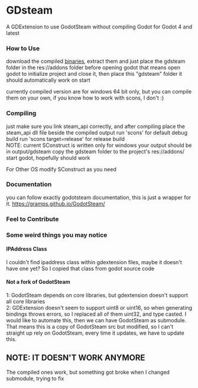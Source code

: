 # GDsteam

A GDExtension to use GodotSteam without compiling Godot for Godot 4 and latest

### How to Use
download the compiled [binaries](https://github.com/ash-hashtag/gdsteam/releases/tag/0.0.1), extract them and just place the gdsteam folder in the res://addons folder before opening godot
that means open godot to initialize project and close it, then place this "gdsteam" folder
it should automatically work on start

currently compiled version are for windows 64 bit only, but you can compile them on your own, if you know how to work with scons, I don't :)

### Compiling
just make sure you link steam_api correctly, and after compiling place the steam_api dll file beside the compiled output
run 'scons' for default debug build
run 'scons target=release' for release build  
NOTE: current SConstruct is written only for windows
your output should be in output/gdsteam
copy the gdsteam folder to the project's res://addons/
start godot, hopefully should work

For Other OS
modify SConstruct as you need


### Documentation
you can follow exactly godotsteam documentation, this is just a wrapper for it.
https://gramps.github.io/GodotSteam/

### Feel to Contribute

### Some weird things you may notice
#### IPAddress Class
I couldn't find ipaddress class within gdextension files, maybe it doesn't have one yet? So I copied that class from godot source code

#### Not a fork of GodotSteam
1: GodotSteam depends on core libraries, but gdextension doesn't support all core libraries  
2: GDExtension doesn't seem to support uint8 or uint16, so when generating bindings throws errors, so I replaced all of them uint32, and type casted. I would like to automate this, then we can have GodotSteam as submodule. That means this is a copy of GodotSteam src but modified, so I can't straight up rely on GodotSteam, every time it updates, we have to update this.

## NOTE: IT DOESN'T WORK ANYMORE
The compiled ones work, but something got broke when I changed submodule, trying to fix
